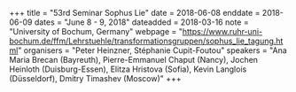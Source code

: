 +++
title = "53rd Seminar Sophus Lie"
date = 2018-06-08
enddate = 2018-06-09
dates = "June 8 - 9, 2018"
dateadded = 2018-03-16
note = "University of Bochum, Germany"
webpage = "https://www.ruhr-uni-bochum.de/ffm/Lehrstuehle/transformationsgruppen/sophus_lie_tagung.html"
organisers = "Peter Heinzner, Stéphanie Cupit-Foutou"
speakers = "Ana Maria Brecan (Bayreuth), Pierre-Emmanuel Chaput (Nancy), Jochen Heinloth (Duisburg-Essen), Elitza Hristova (Sofia), Kevin Langlois (Düsseldorf), Dmitry Timashev (Moscow)"
+++

